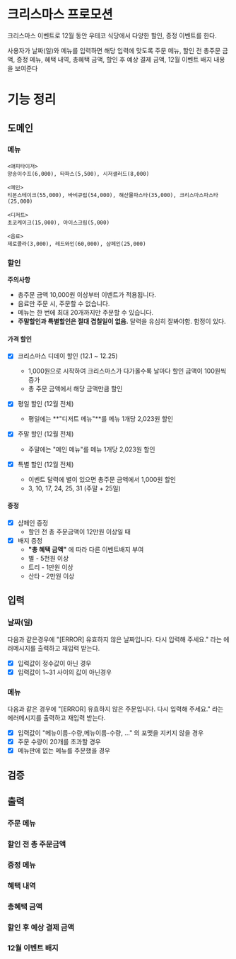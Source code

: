 # 크리스마스 프로모션

크리스마스 이벤트로 12월 동안 우테코 식당에서 다양한 할인, 증정 이벤트를 한다. 
  
사용자가 날짜(일)와 메뉴를 입력하면 해당 입력에 맞도록  주문 메뉴, 할인 전 총주문 금액, 
증정 메뉴, 혜택 내역, 총혜택 금액, 할인 후 예상 결제 금액, 12월 이벤트 배지 내용을 보여준다

# 기능 정리

## 도메인

### 메뉴
    <애피타이저>
    양송이수프(6,000), 타파스(5,500), 시저샐러드(8,000)
    
    <메인>
    티본스테이크(55,000), 바비큐립(54,000), 해산물파스타(35,000), 크리스마스파스타(25,000)
    
    <디저트>
    초코케이크(15,000), 아이스크림(5,000)
    
    <음료>
    제로콜라(3,000), 레드와인(60,000), 샴페인(25,000)

### 할인

**주의사항**

- 총주문 금액 10,000원 이상부터 이벤트가 적용됩니다. 
- 음료만 주문 시, 주문할 수 없습니다.
- 메뉴는 한 번에 최대 20개까지만 주문할 수 있습니다.
- **주말할인과 특별할인은 절대 겹칠일이 없음.** 달력을 유심히 잘봐야함. 함정이 있다.

#### 가격 할인

- [X] 크리스마스 디데이 할인 (12.1 ~ 12.25)
  - 1,000원으로 시작하여 크리스마스가 다가올수록 날마다 할인 금액이 100원씩 증가
  - 총 주문 금액에서 해당 금액만큼 할인

- [X] 평일 할인 (12월 전체)
  - 평일에는 **"디저트 메뉴"**를 메뉴 1개당 2,023원 할인

- [X] 주말 할인 (12월 전체)
  - 주말에는 "메인 메뉴"를 메뉴 1개당 2,023원 할인
- [X] 특별 할인 (12월 전체)
  - 이벤트 달력에 별이 있으면 총주문 금액에서 1,000원 할인
  - 3, 10, 17, 24, 25, 31 (주말 + 25일)
#### 증정
- [X] 샴페인 증정
  - 할인 전 총 주문금액이 12만원 이상일 때
- [X] 배지 증정
  - **"총 혜택 금액"** 에 따라 다른 이벤트배지 부여
  - 별 - 5천원 이상
  - 트리 - 1만원 이상
  - 산타 - 2만원 이상

## 입력

### 날짜(일)
  다음과 같은경우에 "[ERROR] 유효하지 않은 날짜입니다. 다시 입력해 주세요." 라는 에러메시지를 출력하고 재입력 받는다.

  - [X] 입력값이 정수값이 아닌 경우
  - [X] 입력값이 1~31 사이의 값이 아닌경우
### 메뉴
  다음과 같은 경우에  "[ERROR] 유효하지 않은 주문입니다. 다시 입력해 주세요." 라는 에러메시지를 출력하고 재입력 받는다.

  - [X] 입력값이 "메뉴이름-수량,메뉴이름-수량, ..." 의 포맷을 지키지 않을 경우
  - [X] 주문 수량이 20개를 초과할 경우
  - [X] 메뉴판에 없는 메뉴를 주문했을 경우
## 검증

## 출력

### 주문 메뉴

### 할인 전 총 주문금액

### 증정 메뉴

### 혜택 내역

### 총혜택 금액

### 할인 후 예상 결제 금액

### 12월 이벤트 배지
